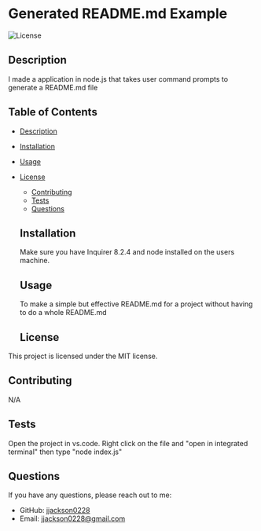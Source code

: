 # Generated README.md Example
  ![License](https://img.shields.io/badge/license-MIT-blue.svg)

  ## Description
  I made a application in node.js that takes user command prompts to generate a README.md file
  
  ## Table of Contents
  - [Description](#description)
  - [Installation](#installation)
  - [Usage](#usage)
  
- [License](#license)

  - [Contributing](#contributing)
  - [Tests](#tests)
  - [Questions](#questions)
  
  ## Installation
  Make sure you have Inquirer 8.2.4 and node installed on the users machine.
  
  ## Usage
  To make a simple but effective README.md for a project without having to do a whole README.md 
  
    ## License
This project is licensed under the MIT license.
  
  ## Contributing
  N/A
  
  ## Tests
  Open the project in vs.code. Right click on the file and "open in integrated terminal" then type "node index.js"
  
  ## Questions
  If you have any questions, please reach out to me:
  - GitHub: [jjackson0228](https://github.com/jjackson0228)
  - Email: [jjackson0228@gmail.com](mailto:jjackson0228@gmail.com)

